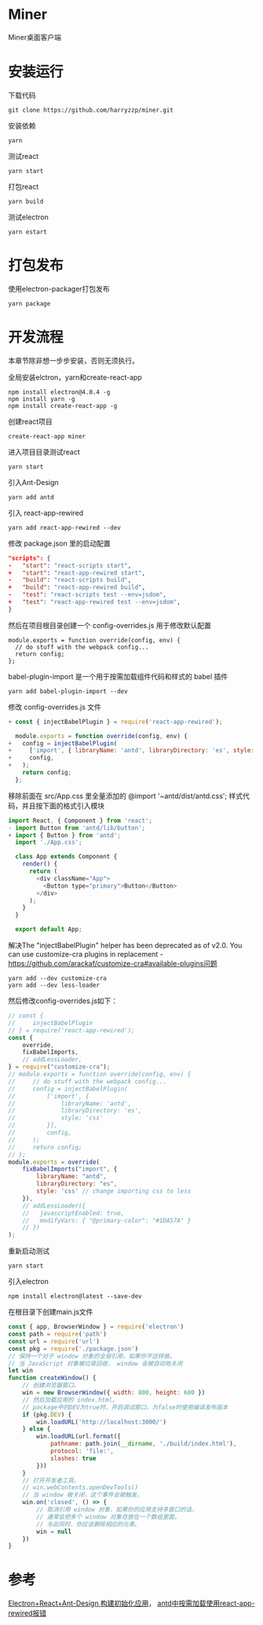 # Miner
Miner桌面客户端

# 安装运行
下载代码
```
git clone https://github.com/harryzzp/miner.git
```
安装依赖
```
yarn
```
测试react
```
yarn start
```
打包react
```
yarn build
```
测试electron
```
yarn estart
```
# 打包发布
使用electron-packager打包发布
```
yarn package
```

# 开发流程
本章节除非想一步步安装，否则无须执行。

全局安装elctron，yarn和create-react-app
```
npm install electron@4.0.4 -g
npm install yarn -g
npm install create-react-app -g
```
创建react项目
```
create-react-app miner
```
进入项目目录测试react
```
yarn start
```
引入Ant-Design
```
yarn add antd
```
引入 react-app-rewired
```
yarn add react-app-rewired --dev
```
修改 package.json 里的启动配置
```Json
"scripts": {
-   "start": "react-scripts start",
+   "start": "react-app-rewired start",
-   "build": "react-scripts build",
+   "build": "react-app-rewired build",
-   "test": "react-scripts test --env=jsdom",
+   "test": "react-app-rewired test --env=jsdom",
}
```
然后在项目根目录创建一个 config-overrides.js 用于修改默认配置
```
module.exports = function override(config, env) {
  // do stuff with the webpack config...
  return config;
};
```
babel-plugin-import 是一个用于按需加载组件代码和样式的 babel 插件
```
yarn add babel-plugin-import --dev
```
修改 config-overrides.js 文件
```JavaScript
+ const { injectBabelPlugin } = require('react-app-rewired');

  module.exports = function override(config, env) {
+   config = injectBabelPlugin(
+     ['import', { libraryName: 'antd', libraryDirectory: 'es', style: 'css' }],
+     config,
+   );
    return config;
  };
```
移除前面在 src/App.css 里全量添加的 @import '~antd/dist/antd.css'; 样式代码，并且按下面的格式引入模块
```JavaScript
import React, { Component } from 'react';
- import Button from 'antd/lib/button';
+ import { Button } from 'antd';
  import './App.css';

  class App extends Component {
    render() {
      return (
        <div className="App">
          <Button type="primary">Button</Button>
        </div>
      );
    }
  }

  export default App;
```
解决The "injectBabelPlugin" helper has been deprecated as of v2.0. You can use customize-cra plugins in replacement - https://github.com/arackaf/customize-cra#available-plugins问题 
```
yarn add --dev customize-cra
yarn add --dev less-loader
```
然后修改config-overrides.js如下：
```JavaScript
// const {
//     injectBabelPlugin
// } = require('react-app-rewired');
const {
    override,
    fixBabelImports,
    // addLessLoader,
} = require("customize-cra");
// module.exports = function override(config, env) {
//     // do stuff with the webpack config...
//     config = injectBabelPlugin(
//         ['import', {
//             libraryName: 'antd',
//             libraryDirectory: 'es',
//             style: 'css'
//         }],
//         config,
//     );
//     return config;
// };
module.exports = override(
    fixBabelImports("import", {
        libraryName: "antd",
        libraryDirectory: "es",
        style: 'css' // change importing css to less
    }),
    // addLessLoader({
    //   javascriptEnabled: true,
    //   modifyVars: { "@primary-color": "#1DA57A" }
    // })
);
```
重新启动测试
```
yarn start
```
引入electron
```
npm install electron@latest --save-dev
```
在根目录下创建main.js文件
```JavaScript
const { app, BrowserWindow } = require('electron')
const path = require('path')
const url = require('url')
const pkg = require('./package.json')
// 保持一个对于 window 对象的全局引用，如果你不这样做， 
// 当 JavaScript 对象被垃圾回收， window 会被自动地关闭 
let win
function createWindow() {
    // 创建浏览器窗口。 
    win = new BrowserWindow({ width: 800, height: 600 })
    // 然后加载应用的 index.html。 
    // package中的DEV为true时，开启调试窗口。为false时使用编译发布版本 
    if (pkg.DEV) {
        win.loadURL('http://localhost:3000/')
    } else {
        win.loadURL(url.format({
            pathname: path.join(__dirname, './build/index.html'),
            protocol: 'file:',
            slashes: true
        }))
    }
    // 打开开发者工具。 
    // win.webContents.openDevTools() 
    // 当 window 被关闭，这个事件会被触发。 
    win.on('closed', () => {
        // 取消引用 window 对象，如果你的应用支持多窗口的话， 
        // 通常会把多个 window 对象存放在一个数组里面， 
        // 与此同时，你应该删除相应的元素。 
        win = null
    })
}
```

# 参考
[Electron+React+Ant-Design 构建初始化应用](https://blog.csdn.net/yanlovehan/article/details/83067536)，
[antd中按需加载使用react-app-rewired报错](https://segmentfault.com/q/1010000017794269/a-1020000017860037)
